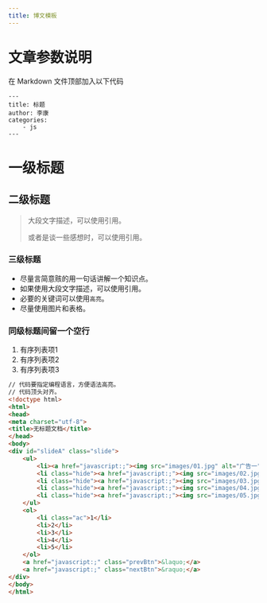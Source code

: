 ```yaml
---
title: 博文模板
---
```


# 文章参数说明

在 Markdown 文件顶部加入以下代码

```
---
title: 标题
author: 李康
categories:
	- js
---
```


# 一级标题

## 二级标题

>大段文字描述，可以使用引用。
>
>或者是谈一些感想时，可以使用引用。

### 三级标题

* 尽量言简意赅的用一句话讲解一个知识点。
* 如果使用大段文字描述，可以使用引用。
* 必要的关键词可以使用`高亮`。
* 尽量使用图片和表格。



### 同级标题间留一个空行

1. 有序列表项1
2. 有序列表项2
3. 有序列表项3

```html
// 代码要指定编程语言，方便语法高亮。
// 代码顶头对齐。
<!doctype html>
<html>
<head>
<meta charset="utf-8">
<title>无标题文档</title>
</head>
<body>
<div id="slideA" class="slide">
    <ul>
        <li><a href="javascript:;"><img src="images/01.jpg" alt="广告一" /></a></li>
        <li class="hide"><a href="javascript:;"><img src="images/02.jpg" alt="广告二" /></a></li>
        <li class="hide"><a href="javascript:;"><img src="images/03.jpg" alt="广告三" /></a></li>
        <li class="hide"><a href="javascript:;"><img src="images/04.jpg" alt="广告四" /></a></li>
        <li class="hide"><a href="javascript:;"><img src="images/05.jpg" alt="广告五" /></a></li>
    </ul>
    <ol>
        <li class="ac">1</li>
        <li>2</li>
        <li>3</li>
        <li>4</li>
        <li>5</li>
    </ol>
    <a href="javascript:;" class="prevBtn">&laquo;</a>
    <a href="javascript:;" class="nextBtn">&raquo;</a>
</div>
</body>
</html>

```



